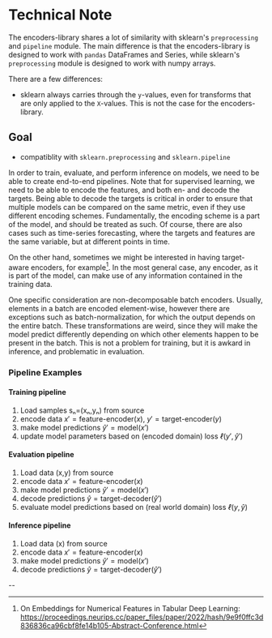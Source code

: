 # Technical Note

The encoders-library shares a lot of similarity with sklearn's `preprocessing` and `pipeline` module. The main difference is that the encoders-library is designed to work with `pandas` DataFrames and Series, while sklearn's `preprocessing` module is designed to work with numpy arrays.

There are a few differences:

- sklearn always carries through the `y`-values, even for transforms that are only applied to the `X`-values. This is not the case for the encoders-library.

## Goal

- compatiblity with `sklearn.preprocessing` and `sklearn.pipeline`

In order to train, evaluate, and perform inference on models, we need to be able to create end-to-end pipelines.
Note that for supervised learning, we need to be able to encode the features, and both en- and decode the targets.
Being able to decode the targets is critical in order to ensure that multiple models can be compared on the same metric,
even if they use different encoding schemes. Fundamentally, the encoding scheme is a part of the model, and should be treated as such.
Of course, there are also cases such as time-series forecasting, where the targets and features are the same variable, but at different points in time.

On the other hand, sometimes we might be interested in having target-aware encoders, for example[^1]. In the most
general case, any encoder, as it is part of the model, can make use of any information contained in the training data.

One specific consideration are non-decomposable batch encoders. Usually, elements in a batch are encoded
element-wise, however there are exceptions such as batch-normalization, for which the output depends on the entire batch.
These transformations are weird, since they will make the model predict differently depending on which other
elements happen to be present in the batch. This is not a problem for training, but it is awkard in inference, and
problematic in evaluation.

### Pipeline Examples

#### Training pipeline

1. Load samples sₙ=(xₙ,yₙ) from source
2. encode data $x' = \text{feature-encoder}(x)$, $y' = \text{target-encoder}(y)$
3. make model predictions $\hat{y}' = \text{model}(x')$
4. update model parameters based on (encoded domain) loss $ℓ(y', \hat{y}')$

#### Evaluation pipeline

1. Load data (x,y) from source
2. encode data $x' = \text{feature-encoder}(x)$
3. make model predictions $\hat{y}' = \text{model}(x')$
4. decode predictions $\hat{y} = \text{target-decoder}(\hat{y}')$
5. evaluate model predictions based on (real world domain) loss $ℓ(y, \hat{y})$

#### Inference pipeline

1. Load data (x) from source
2. encode data $x' = \text{feature-encoder}(x)$
3. make model predictions $\hat{y}' = \text{model}(x')$
4. decode predictions $\hat{y} = \text{target-decoder}(\hat{y}')$

--

[^1]: On Embeddings for Numerical Features in Tabular Deep Learning: <https://proceedings.neurips.cc/paper_files/paper/2022/hash/9e9f0ffc3d836836ca96cbf8fe14b105-Abstract-Conference.html>
